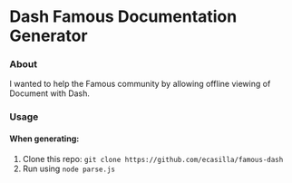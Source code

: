 Dash Famous Documentation Generator
======

### About

I wanted to help the Famous community by allowing offline viewing of Document with Dash.

### Usage
#### When generating:

1. Clone this repo: `git clone https://github.com/ecasilla/famous-dash`
2. Run using `node parse.js`


[dash]: http://kapeli.com/
[Famousjs]: http://famo.us/
